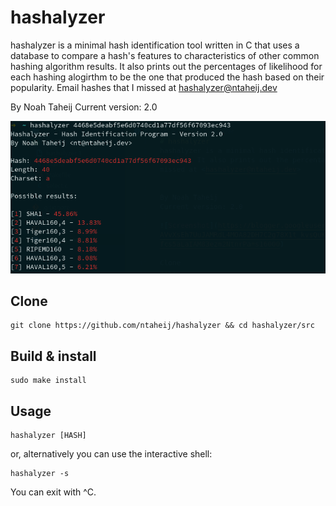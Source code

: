 # hashalyzer
hashalyzer is a minimal hash identification tool written in C that uses a database to compare a hash's features to characteristics of other common hashing algorithm results. It also prints out the percentages of likelihood for each hashing alogirthm to be the one that produced the hash based on their popularity. Email hashes that I missed at <hashalyzer@ntaheij.dev>


By Noah Taheij
Current version: 2.0

![Screenshot](info.png)

Clone
----
```
git clone https://github.com/ntaheij/hashalyzer && cd hashalyzer/src
```

Build & install
----
```
sudo make install
```

Usage
---
```
hashalyzer [HASH]
```
or, alternatively you can use the interactive shell:
```
hashalyzer -s
```
You can exit with ^C.
